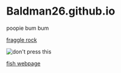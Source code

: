 # Baldman26.github.io

poopie bum bum

[fraggle rock](https://www.youtube.com/watch?v=fxMMte0ya9w&list=PLLhOnau-tupSx7f-dlRzc0Q0OoEqpv9WV&index=2)


![don't press this](https://i.pinimg.com/564x/2e/ed/b8/2eedb8d4e1e6fc4e15d03b25d09a8ae3.jpg)


[fish webpage](https://baldman26.github.io/no-Fish-here)


